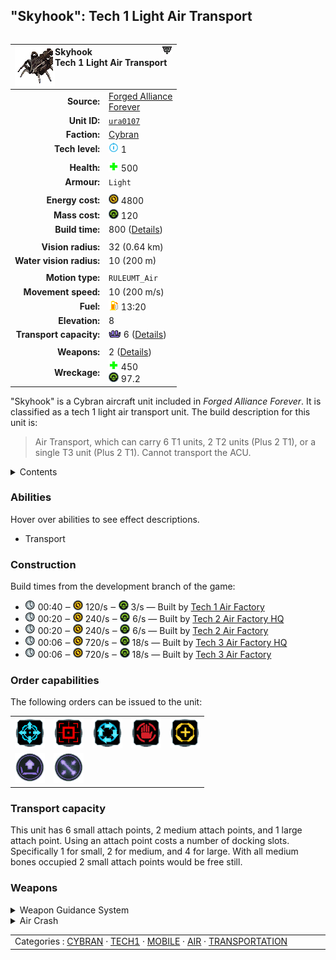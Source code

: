 "Skyhook": Tech 1 Light Air Transport
----
<table align="right">
    <thead>
        <tr>
            <th align="left" colspan="2">
                <img align="left" src="icons/units/URA0107_icon.png" title="Skyhook unit icon" /><img align="right" src="icons/strategicicons/icon_gunship1_transport_rest.png" title="icon_gunship1_transport" />Skyhook<br />Tech 1 Light Air Transport
            </th>
        </tr>
    </thead>
    <tbody>
        <tr>
            <td align="right"><strong>Source:</strong></td>
            <td><a href="Forged Alliance Forever">Forged Alliance<br />Forever</a></td>
        </tr>
        <tr>
            <td align="right"><strong>Unit ID:</strong></td>
            <td><a href="https://github.com/FAForever/fa/D:/faf-development/fa/units/URA0107/URA0107_unit.bp"><code>ura0107</code></a></td>
        </tr>
        <tr>
            <td align="right"><strong>Faction:</strong></td>
            <td><a href="_categories.CYBRAN">Cybran</a></td>
        </tr>
        <tr>
            <td align="right"><strong>Tech level:</strong></td>
            <td><img src="icons/T1.png" title="Tech 1" /> 1</td>
        </tr>
        <tr><td align="center" colspan="2"></td></tr>
        <tr>
            <td align="right"><strong>Health:</strong></td>
            <td><img src="icons/health.png" title="Health" /> 500</td>
        </tr>
        <tr>
            <td align="right"><strong>Armour:</strong></td>
            <td><code>Light</code></td>
        </tr>
        <tr><td align="center" colspan="2"></td></tr>
        <tr>
            <td align="right"><strong>Energy cost:</strong></td>
            <td><img src="icons/energy.png" title="Energy" /> 4800</td>
        </tr>
        <tr>
            <td align="right"><strong>Mass cost:</strong></td>
            <td><img src="icons/mass.png" title="Mass" /> 120</td>
        </tr>
        <tr>
            <td align="right"><strong>Build time:</strong></td>
            <td>800 (<a href="#construction">Details</a>)</td>
        </tr>
        <tr><td align="center" colspan="2"></td></tr>
        <tr>
            <td align="right"><strong>Vision radius:</strong></td>
            <td> <span title="640 m, 0.40 mi">32 (0.64 km)</span></td>
        </tr>
        <tr>
            <td align="right"><strong>Water vision radius:</strong></td>
            <td> <span title="0.20 km, 0.12 mi">10 (200 m)</span></td>
        </tr>
        <tr><td align="center" colspan="2"></td></tr>
        <tr>
            <td align="right"><strong>Motion type:</strong></td>
            <td><code>RULEUMT_Air</code></td>
        </tr>
        <tr>
            <td align="right"><strong>Movement speed:</strong></td>
            <td> <span title="720 km/h, 447 mph">10 (200 m/s)</span></td>
        </tr>
        <tr>
            <td align="right"><strong>Fuel:</strong></td>
            <td><img src="icons/fuel.png" title="Fuel" /> 13:20</td>
        </tr>
        <tr>
            <td align="right"><strong>Elevation:</strong></td>
            <td>8</td>
        </tr>
        <tr>
            <td align="right"><strong>Transport capacity:</strong></td>
            <td><img src="icons/attached.png" title="Attached" /> 6 (<a href="#transport-capacity">Details</a>)</td>
        </tr>
        <tr><td align="center" colspan="2"></td></tr>
        <tr>
            <td align="right"><strong>Weapons:</strong></td>
            <td>2 (<a href="#weapons">Details</a>)</td>
        </tr>
        <tr>
            <td align="right"><strong>Wreckage:</strong></td>
            <td><img src="icons/health.png" title="Health" /> 450<br /><img src="icons/mass.png" title="Mass" /> 97.2</td>
        </tr>
    </tbody>
</table>

"Skyhook" is a Cybran aircraft unit included in *Forged Alliance Forever*.
It is classified as a tech 1 light air transport unit.
The build description for this unit is:

<blockquote>Air Transport, which can carry 6 T1 units, 2 T2 units (Plus 2 T1), or a single T3 unit (Plus 2 T1). Cannot transport the ACU.</blockquote>

<details>
<summary>Contents</summary>

1. – <a href="#abilities">Abilities</a>
2. – <a href="#construction">Construction</a>
3. – <a href="#order-capabilities">Order capabilities</a>
4. – <a href="#transport-capacity">Transport capacity</a>
5. – <a href="#weapons">Weapons</a>
</details>

### Abilities
Hover over abilities to see effect descriptions.

* <span title="Can carry other units">Transport</span>

### Construction
Build times from the development branch of the game:
* <img src="icons/time.png" title="Time" /> 00:40 ‒ <img src="icons/energy.png" title="Energy" /> 120/s ‒ <img src="icons/mass.png" title="Mass" /> 3/s — Built by <a href="URB0102">Tech 1 Air Factory</a>
* <img src="icons/time.png" title="Time" /> 00:20 ‒ <img src="icons/energy.png" title="Energy" /> 240/s ‒ <img src="icons/mass.png" title="Mass" /> 6/s — Built by <a href="URB0202">Tech 2 Air Factory HQ</a>
* <img src="icons/time.png" title="Time" /> 00:20 ‒ <img src="icons/energy.png" title="Energy" /> 240/s ‒ <img src="icons/mass.png" title="Mass" /> 6/s — Built by <a href="ZRB9502">Tech 2 Air Factory</a>
* <img src="icons/time.png" title="Time" /> 00:06 ‒ <img src="icons/energy.png" title="Energy" /> 720/s ‒ <img src="icons/mass.png" title="Mass" /> 18/s — Built by <a href="URB0302">Tech 3 Air Factory HQ</a>
* <img src="icons/time.png" title="Time" /> 00:06 ‒ <img src="icons/energy.png" title="Energy" /> 720/s ‒ <img src="icons/mass.png" title="Mass" /> 18/s — Built by <a href="ZRB9602">Tech 3 Air Factory</a>

### Order capabilities
The following orders can be issued to the unit:
<table>
<td><img float="left" src="icons/orders/move.png" title="Move" /></td>
<td><img float="left" src="icons/orders/attack.png" title="Attack
Left click for attack order. Right click to toggle target priorities for sniping." /></td>
<td><img float="left" src="icons/orders/patrol.png" title="Patrol" /></td>
<td><img float="left" src="icons/orders/stop.png" title="Stop" /></td>
<td><img float="left" src="icons/orders/guard.png" title="Assist" /></td>
<tr>
<td><img float="left" src="icons/orders/unload.png" title="Transport
Left click for transport order. Right click to load into transports." /></td>
<td><img float="left" src="icons/orders/ferry.png" title="Ferry" /></td>
</table>

### Transport capacity
This unit has 6 small attach points, 2 medium attach points, and 1 large attach point. Using an attach point costs a number of docking slots. Specifically 1 for small, 2 for medium, and 4 for large. With all medium bones occupied 2 small attach points would be free still.

### Weapons
<details>
<summary>Weapon Guidance System</summary>
<p>
    <table>
        <tr>
            <td align="right"><strong>Target type:</strong></td>
            <td><code>RULEWTT_Unit</code><br />(Anti-Ship, Seabed, &amp; Land)</td>
        </tr>
        <tr>
            <td align="right"><strong>Projectile:</strong></td>
            <td><a href="Projectiles#aaa-sonic-pulse-02"><code>AAASonicPulse02</code></a></td>
        </tr>
        <tr>
            <td align="right"><strong>Damage:</strong></td>
            <td>0 <span title="Note: This doesn't count some scripted effects.">(<u>?</u>)</span></td>
        </tr>
        <tr>
            <td align="right"><strong>Max range:</strong></td>
            <td> <span title="0.44 km, 0.27 mi">22 (440 m)</span></td>
        </tr>
    </table>
</p>
</details>
<details>
<summary>Air Crash</summary>
<p>
    <table>
        <tr>
            <td align="right"><strong>Damage:</strong></td>
            <td>100</td>
        </tr>
        <tr>
            <td align="right"><strong>Damage radius:</strong></td>
            <td> <span title="0.02 km, 0.01 mi">1 (20 m)</span></td>
        </tr>
        <tr>
            <td align="right"><strong>Damage type:</strong></td>
            <td><code>Normal</code></td>
        </tr>
        <tr>
            <td align="right"><strong>Flags:</strong></td>
            <td>Damage friendly</td>
        </tr>
    </table>
</p>
</details>


<table align="center">
<td width="1215px">Categories : 
<a href="_categories.CYBRAN">CYBRAN</a> · 
<a href="_categories.TECH1">TECH1</a> · 
<a href="_categories.MOBILE">MOBILE</a> · 
<a href="_categories.AIR">AIR</a> · 
<a href="_categories.TRANSPORTATION">TRANSPORTATION</a></td>
</table>
